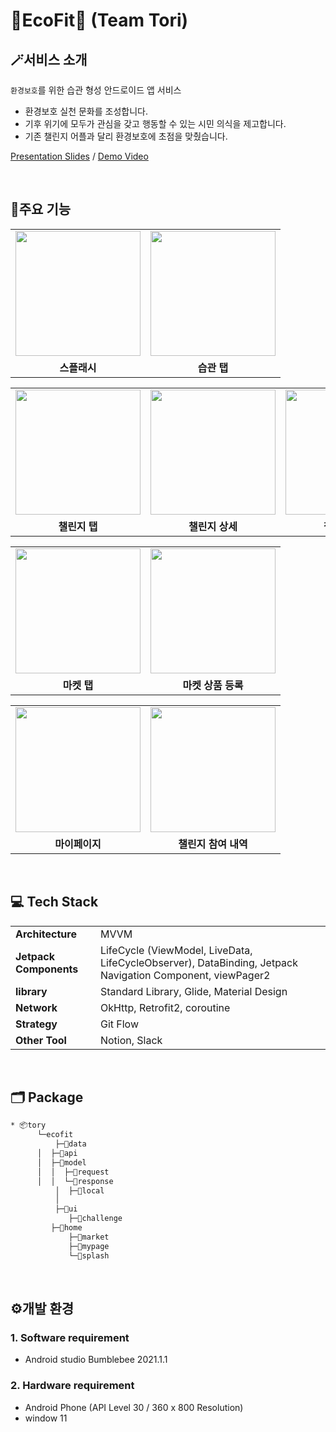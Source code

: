 # 🌿EcoFit🌿 (Team Tori)

## 🪄서비스 소개
`환경보호`를 위한 습관 형성 안드로이드 앱 서비스
- 환경보호 실천 문화를 조성합니다.
- 기후 위기에 모두가 관심을 갖고 행동할 수 있는 시민 의식을 제고합니다.
- 기존 챌린지 어플과 달리 환경보호에 초점을 맞췄습니다.

[Presentation Slides](https://drive.google.com/file/d/19aQZixMDa-gGTCC0TOfD8PeZLG_41U7a/view?usp=sharing) / [Demo Video]()


<br>


## 📌주요 기능 

<table>
  <tr>
    <td><img width="200" src="https://user-images.githubusercontent.com/63237214/175440257-7fcf199c-e3f1-4a91-a187-ebfbe3202d36.png"></td>
    <td><img width="200" src="https://user-images.githubusercontent.com/63237214/175440324-3349ac40-c1d6-4227-a9d8-89bf205fbe65.png"></td>
  </tr>
  <tr>
    <td align="center"><b>스플래시</b></td>
    <td align="center"><b>습관 탭</b></td>
  </tr>
</table>
<table>
  <tr>
    <td><img width="200" src="https://user-images.githubusercontent.com/63237214/175440346-f450f8b0-e370-4bb2-9761-6a7b996559e5.png"></td>
    <td><img width="200" src="https://user-images.githubusercontent.com/63237214/175440395-52be145b-b78f-4fcf-904c-799f3c6cd51d.png"></td>
    <td><img width="200" src="https://user-images.githubusercontent.com/63237214/175440433-38968a1a-5f1f-49f2-886d-87ca1ebb182c.png"></td> 
  </tr>
  <tr>
    <td align="center"><b>챌린지 탭</b></td>
    <td align="center"><b>챌린지 상세</b></td>
    <td align="center"><b>챌린지 참여</b></td>
  </tr>
</table>
<table>
  <tr>
    <td><img width="200" src="https://user-images.githubusercontent.com/63237214/175440522-72934043-f3df-4620-8f82-6e4cdf1de382.png"></td>
    <td><img width="200" src="https://user-images.githubusercontent.com/63237214/175440599-338416c1-cdb2-4b4b-8d0b-cd14bd9b196c.png"></td>
  </tr>
  <tr>
    <td align="center"><b>마켓 탭</b></td>
    <td align="center"><b>마켓 상품 등록</b></td>
  </tr>
</table> 
<table>
  <tr>
    <td><img width="200" src="https://user-images.githubusercontent.com/63237214/175441283-db777079-4e5c-4033-8272-ffc5505a43e7.png"></td>
    <td><img width="200" src="https://user-images.githubusercontent.com/63237214/175440669-329eb6b3-925f-42b4-9ae6-30f3b08c78cf.png"></td>
  </tr>
  <tr>
     <td align="center"><b>마이페이지</b></td>
     <td align="center"><b>챌린지 참여 내역</b></td>
  </tr>
</table>
  
  <br>

## 💻 Tech Stack
<table class="tg">
<tbody>
  <tr>
    <td><b>Architecture</b></td>
    <td>MVVM</td>
  </tr>
<tr>
    <td><b>Jetpack Components</b></td>
<td>LifeCycle (ViewModel, LiveData, LifeCycleObserver), DataBinding, Jetpack Navigation Component, viewPager2</td>
</tr>
 <tr>
    <td><b>library</b></td>
<td>Standard Library, Glide, Material Design</td>
</tr>
<tr>
    <td><b>Network</b></td>
<td>OkHttp, Retrofit2, coroutine</td>
</tr>
<tr>
    <td><b>Strategy</b></td>
<td>Git Flow</td>
</tr>
<tr>
    <td><b>Other Tool</b></td>
<td>Notion, Slack</td>
</tr>
</tbody>
</table>
<br>

## 🗂 Package
```bash
* 📦tory
      └─ecofit
          ├─📂data
	  │  ├─📂api
	  │  ├─📂model
	  │  │  ├─📂request
	  │  │  └─📂response
          │  ├─📂local
          │  
          ├─📂ui
             ├─📂challenge
	     ├─📂home
             ├─📂market
             ├─📂mypage
             └─📂splash
```
<br>

## ⚙️개발 환경
### 1. Software requirement
- Android studio Bumblebee 2021.1.1
### 2. Hardware requirement
- Android Phone (API Level 30 / 360 x 800 Resolution)
- window 11

